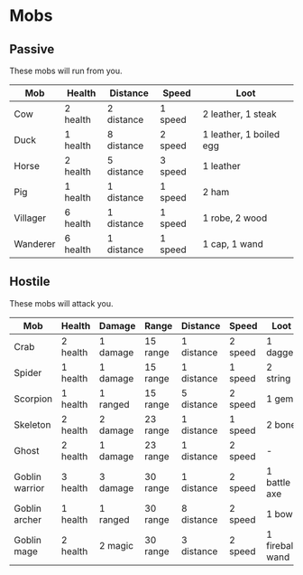 # Mobs

## Passive
These mobs will run from you.

| Mob            | Health   | Distance   | Speed   | Loot                    |
| -------------- | -------- | ---------- | ------- | ----------------------- |
| Cow            | 2 health | 2 distance | 1 speed | 2 leather, 1 steak      |
| Duck           | 1 health | 8 distance | 2 speed | 1 leather, 1 boiled egg |
| Horse          | 2 health | 5 distance | 3 speed | 1 leather               |
| Pig            | 1 health | 1 distance | 1 speed | 2 ham                   |
| Villager       | 6 health | 1 distance | 1 speed | 1 robe, 2 wood          |
| Wanderer       | 6 health | 1 distance | 1 speed | 1 cap, 1 wand           |

## Hostile
These mobs will attack you.

| Mob            | Health   | Damage    | Range    | Distance   | Speed   | Loot            |
| -------------- | -------- | --------- | -------- | ---------- | ------- | --------------- |
| Crab           | 2 health | 1 damage  | 15 range | 1 distance | 2 speed | 1 dagger        |
| Spider         | 1 health | 1 damage  | 15 range | 1 distance | 1 speed | 2 string        |
| Scorpion       | 1 health | 1 ranged  | 15 range | 5 distance | 2 speed | 1 gem           |
| Skeleton       | 2 health | 2 damage  | 23 range | 1 distance | 1 speed | 2 bone          |
| Ghost          | 2 health | 1 damage  | 23 range | 1 distance | 2 speed | -               |
| Goblin warrior | 3 health | 3 damage  | 30 range | 1 distance | 2 speed | 1 battle axe    |
| Goblin archer  | 1 health | 1 ranged  | 30 range | 8 distance | 2 speed | 1 bow           |
| Goblin mage    | 2 health | 2 magic   | 30 range | 3 distance | 2 speed | 1 fireball wand |
